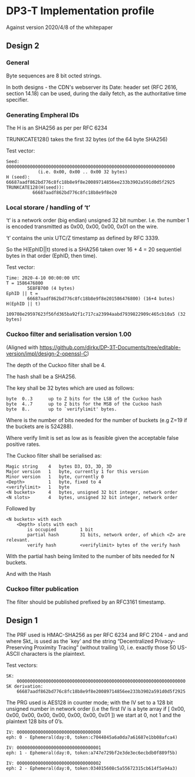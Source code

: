 # DP3-T Implementation profile 
Against version 2020/4/8 of the whitepaper

## Design 2

### General

Byte sequences are 8 bit octed strings.

In both designs - the CDN's webserver its Date: header set (RFC 2616, section 14.18) can be used, during the daily fetch, as the authoritative time specifier.

### Generating Empheral IDs

The H is an SHA256 as per per RFC 6234

TRUNKCATE128() takes the first 32 bytes (of the 64 byte SHA256)

Test vector:
 
    Seed:     0000000000000000000000000000000000000000000000000000000000000000 
    			(i.e. 0x00, 0x00 .. 0x00 32 bytes)
    H (seed): 66687aadf862bd776c8fc18b8e9f8e20089714856ee233b3902a591d0d5f2925
    TRUNKCATE128(H(seed)): 
              66687aadf862bd776c8fc18b8e9f8e20

### Local storare / handling of ‘t’

‘t’ is a network order (big endian) unsigned 32 bit number. I.e. the number 1 is encoded transmitted as 0x00, 0x00, 0x00, 0x01 on the wire.

‘t’ contains the unix UTC/Z timestamp as defined by RFC 3339.

So the H(EphID||t) stored is a SHA256 taken over 16 + 4 = 20 sequentiel bytes in that order (EphID, then time).

Test vector:

	Time: 2020-4-10 00:00:00 UTC
	T = 1586476800 
	        5E8FB700 (4 bytes)
	EphID || t = 
	        66687aadf862bd776c8fc18b8e9f8e201586476800) (16+4 butes)
	H(EphID || t)
	        109708e29597623f56fd365ba92f1c717ca23994aabd7939822909c465cb10a5 (32 bytes)

### Cuckoo filter and serialisation version 1.00

(Aligned with https://github.com/dirkx/DP-3T-Documents/tree/editable-version/impl/design-2-openssl-C)

The depth of the Cuckoo filter shall be 4.

The hash shall be a SHA256. 

The key shall be 32 bytes which are used as follows:

	byte  0..3		up to Z bits for the LSB of the Cuckoo hash
	byte  4..7		up to Z bits for the MSB of the Cuckoo hash
	byte  8..		up to `verifylimit' bytes.
		
Where <Z> is the number of bits needed for the number of buckets (e.g Z=19 if the buckets are is 524288). 

Where verify limit is set as low as is feasible given the acceptable false positive rates.

The Cuckoo filter shall be serialised as:

    Magic string 	4	bytes D3, D3, 3D, 3D
    Major version	1	byte, currently 1 for this version
    Minor version 	1	byte, currently 0
    <Depth>			1	byte, fixed to 4
    <verifylimit>	1	byte
    <N buckets>		4	bytes, unsigned 32 bit integer, network order
    <N slots>		4	bytes, unsigned 32 bit integer, network order
  
Followed by

    <N buckets> with each
    	<Depth> slots with each
    		is occupied			1 bit
    		partial hash		31 bits, network order, of which <Z> are relevant.
    		verify hash			<verifylimit> bytes of the verify hash
 
With the partial hash being limited to the number of bits needed for N buckets.  

And with the Hash 
 
### Cuckoo filter publication

The filter should be published prefixed by an RFC3161 timestamp. 



## Design 1

The PRF used is HMAC-SHA256 as per RFC 6234 and RFC 2104 - and and where Skt_ is used as the `key’ and the string  “Decentralized Privacy-Preserving Proximity Tracing” (without trailing \0, i.e. exactly those 50 US-ASCII characters is the plaintext.


Test vectors:

	SK: 
		0000000000000000000000000000000000000000000000000000000000000000
	SK derivation:
		66687aadf862bd776c8fc18b8e9f8e20089714856ee233b3902a591d0d5f2925


The PRG used is AES128 in counter mode; with the IV set to a 128 bit unsigned number in network order (i.e the first IV is a byte array if [  0x00, 0x00, 0x00, 0x00, 0x00, 0x00, 0x00, 0x01 ]) we start at 0, not 1 and the plaintext 128 bits of 0’s.

	IV: 00000000000000000000000000000000        
	eph: 0 - Ephemeral(day:0, token:c7044845a6a0da7a61687e1bb08afca4)
 
	IV: 00000000000000000000000000000001
	eph: 1 - Ephemeral(day:0, token:a747e729bf2e3de3ec6ecbdb0f889f5b)

	IV: 00000000000000000000000000000002
	eph: 2 - Ephemeral(day:0, token:034015608c5a55672315cb614f5a94a3)

